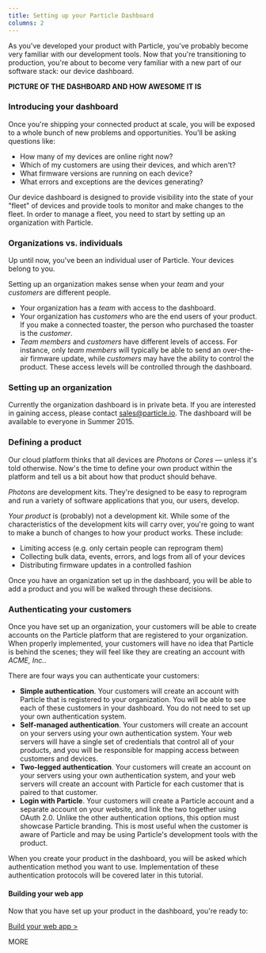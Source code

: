 ```yaml
---
title: Setting up your Particle Dashboard
columns: 2
---
```


As you've developed your product with Particle, you've probably become very familiar with our development tools. Now that you're transitioning to production, you're about to become very familiar with a new part of our software stack: our device dashboard.

**PICTURE OF THE DASHBOARD AND HOW AWESOME IT IS**

### Introducing your dashboard

Once you're shipping your connected product at scale, you will be exposed to a whole bunch of new problems and opportunities. You'll be asking questions like:

- How many of my devices are online right now?
- Which of my customers are using their devices, and which aren't?
- What firmware versions are running on each device?
- What errors and exceptions are the devices generating?

Our device dashboard is designed to provide visibility into the state of your "fleet" of devices and provide tools to monitor and make changes to the fleet. In order to manage a fleet, you need to start by setting up an organization with Particle.

### Organizations vs. individuals

Up until now, you've been an individual user of Particle. Your devices belong to you.

Setting up an organization makes sense when your *team* and your *customers* are different people.

- Your organization has a *team* with access to the dashboard.
- Your organization has *customers* who are the end users of your product. If you make a connected toaster, the person who purchased the toaster is the *customer*.
- *Team members* and *customers* have different levels of access. For instance, only *team members* will typically be able to send an over-the-air firmware update, while *customers* may have the ability to control the product. These access levels will be controlled through the dashboard.

### Setting up an organization

Currently the organization dashboard is in private beta. If you are interested in gaining access, please contact [sales@particle.io](sales@particle.io). The dashboard will be available to everyone in Summer 2015.

### Defining a product

Our cloud platform thinks that all devices are *Photons* or *Cores* — unless it's told otherwise. Now's the time to define your own product within the platform and tell us a bit about how that product should behave.

*Photons* are development kits. They're designed to be easy to reprogram and run a variety of software applications that you, our users, develop.

*Your product* is (probably) not a development kit. While some of the characteristics of the development kits will carry over, you're going to want to make a bunch of changes to how your product works. These include:

- Limiting access (e.g. only certain people can reprogram them)
- Collecting bulk data, events, errors, and logs from all of your devices
- Distributing firmware updates in a controlled fashion

Once you have an organization set up in the dashboard, you will be able to add a product and you will be walked through these decisions.

### Authenticating your customers

Once you have set up an organization, your customers will be able to create accounts on the Particle platform that are registered to your organization. When properly implemented, your customers will have no idea that Particle is behind the scenes; they will feel like they are creating an account with *ACME, Inc.*.

There are four ways you can authenticate your customers:

- **Simple authentication**. Your customers will create an account with Particle that is registered to your organization. You will be able to see each of these customers in your dashboard. You do not need to set up your own authentication system.
- **Self-managed authentication**. Your customers will create an account on your servers using your own authentication system. Your web servers will have a single set of credentials that control all of your products, and you will be responsible for mapping access between customers and devices.
- **Two-legged authentication**. Your customers will create an account on your servers using your own authentication system, and your web servers will create an account with Particle for each customer that is paired to that customer.
- **Login with Particle**. Your customers will create a Particle account and a separate account on your website, and link the two together using OAuth 2.0. Unlike the other authentication options, this option must showcase Particle branding. This is most useful when the customer is aware of Particle and may be using Particle's development tools with the product.

When you create your product in the dashboard, you will be asked which authentication method you want to use. Implementation of these authentication protocols will be covered later in this tutorial.

#### Building your web app

Now that you have set up your product in the dashboard, you're ready to:

[Build your web app >](build-web)

MORE
